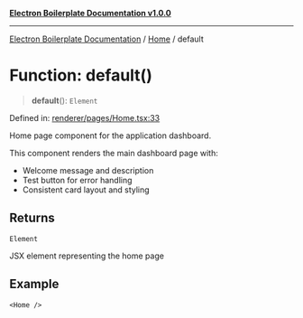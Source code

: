 [**Electron Boilerplate Documentation v1.0.0**](../../README.md)

---

[Electron Boilerplate Documentation](../../modules.md) / [Home](../README.md) / default

# Function: default()

> **default**(): `Element`

Defined in: [renderer/pages/Home.tsx:33](https://github.com/wijnand-gritter/electron-boilerplate/blob/c2867786d8264971474ef9a0d9cc5a8943053f07/src/renderer/pages/Home.tsx#L33)

Home page component for the application dashboard.

This component renders the main dashboard page with:

- Welcome message and description
- Test button for error handling
- Consistent card layout and styling

## Returns

`Element`

JSX element representing the home page

## Example

```tsx
<Home />
```
